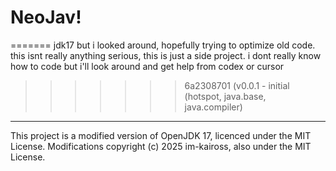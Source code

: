# NeoJav!
=======
jdk17 but i looked around, hopefully trying to optimize old code. 
this isnt really anything serious, this is just a side project.
i dont really know how to code but i'll look around and get help from codex or cursor

>>>>>>> 6a2308701 (v0.0.1 - initial (hotspot, java.base, java.compiler)





--------------------------------------
This project is a modified version of OpenJDK 17, licenced under the MIT License.
Modifications copyright (c) 2025 im-kaiross, also under the MIT License.
